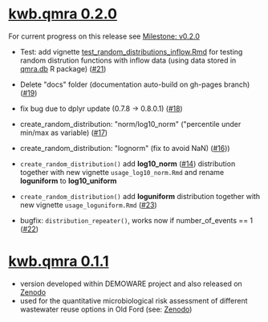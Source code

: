 # [kwb.qmra 0.2.0](https://github.com/KWB-R/kwb.qmra)


For current progress on this release see [Milestone: v0.2.0](https://github.com/KWB-R/kwb.qmra/milestone/5) 

* Test: add vignette [test_random_distributions_inflow.Rmd](https://github.com/KWB-R/kwb.qmra/blob/master/vignettes/test_random_distributions_inflow.Rmd) for testing random distrution functions with inflow data (using data stored in 
[qmra.db](https://github.com/kwb-r/qmra.db) R package) ([#21](https://github.com/KWB-R/kwb.qmra/issues/21)) 

* Delete "docs" folder (documentation auto-build on gh-pages branch) ([#19](https://github.com/KWB-R/kwb.qmra/issues/19))

* fix bug due to dplyr update (0.7.8 -> 0.8.0.1) ([#18](https://github.com/KWB-R/kwb.qmra/issues/18)) 

* create_random_distribution: "norm/log10_norm" ("percentile under min/max as variable) 
([#17](https://github.com/KWB-R/kwb.qmra/issues/17))

* create_random_distribution: "lognorm" (fix to avoid NaN) ([#16](https://github.com/KWB-R/kwb.qmra/issues/16)))

* `create_random_distribution()` add **log10_norm** ([#14](https://github.com/KWB-R/kwb.qmra/issues/14)) distribution together with new vignette `usage_log10_norm.Rmd` and rename **loguniform** to **log10_uniform**

* `create_random_distribution()` add  **loguniform** distribution together with new vignette `usage_loguniform.Rmd` ([#23](https://github.com/KWB-R/kwb.qmra/issues/23))

* bugfix: `distribution_repeater()`, works now if number_of_events == 1 ([#22](https://github.com/KWB-R/kwb.qmra/issues/22))

# [kwb.qmra 0.1.1](https://github.com/KWB-R/kwb.qmra/releases/tag/v.0.1.1)

* version developed within DEMOWARE project and also released on [Zenodo](https://zenodo.org/record/154111) 
* used for the quantitative microbiological risk assessment of different wastewater reuse options in Old Ford (see: [Zenodo](https://doi.org/10.5281/zenodo.159527))